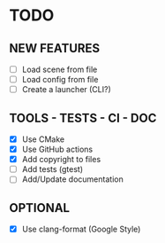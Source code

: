 # TODO

## NEW FEATURES

- [ ] Load scene from file
- [ ] Load config from file
- [ ] Create a launcher (CLI?)

## TOOLS - TESTS - CI - DOC

- [X] Use CMake
- [X] Use GitHub actions
- [x] Add copyright to files
- [ ] Add tests (gtest)
- [ ] Add/Update documentation

## OPTIONAL

- [x] Use clang-format (Google Style)
